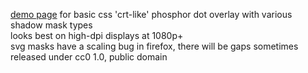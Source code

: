 [demo page](https://zxczxcxzc.github.io/phosphor/) for basic css 'crt-like' phosphor dot overlay with various shadow mask types  
looks best on high-dpi displays at 1080p+  
svg masks have a scaling bug in firefox, there will be gaps sometimes  
released under cc0 1.0, public domain
